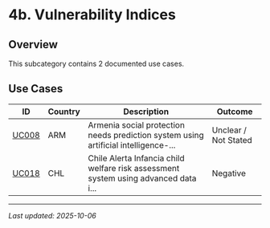 # 4b. Vulnerability Indices

## Overview

This subcategory contains 2 documented use cases.

## Use Cases

| ID | Country | Description | Outcome |
|----|---------|-------------|---------|
| [UC008](UC008.md) | ARM | Armenia social protection needs prediction system using artificial intelligence-... | Unclear / Not Stated |
| [UC018](UC018.md) | CHL | Chile Alerta Infancia child welfare risk assessment system using advanced data i... | Negative |

---
*Last updated: 2025-10-06*
